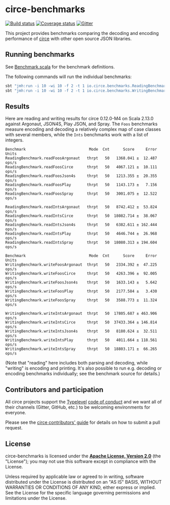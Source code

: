 # circe-benchmarks

[![Build status](https://img.shields.io/travis/circe/circe-benchmarks/master.svg)](https://travis-ci.org/circe/circe-benchmarks)
[![Coverage status](https://img.shields.io/codecov/c/github/circe/circe-benchmarks/master.svg)](https://codecov.io/github/circe/circe-benchmarks)
[![Gitter](https://img.shields.io/badge/gitter-join%20chat-green.svg)](https://gitter.im/circe/circe)

This project provides benchmarks comparing the decoding and encoding performance of [circe][circe] with other open source JSON libraries.

## Running benchmarks

See [Benchmark.scala](src/main/scala/io/circe/benchmarks/Benchmark.scala) for the benchmark definitions.

The following commands will run the individual benchmarks:
```bash
sbt "jmh:run -i 10 -wi 10 -f 2 -t 1 io.circe.benchmarks.ReadingBenchmark"
sbt "jmh:run -i 10 -wi 10 -f 2 -t 1 io.circe.benchmarks.WritingBenchmark"
```

## Results

Here are reading and writing results for circe 0.12.0-M4 on Scala 2.13.0 against Argonaut, JSON4S, Play JSON,
and Spray. The `Foos` benchmarks measure encoding and decoding a relatively complex map of case classes with several
members, while the `Ints` benchmarks work with a list of integers.

```
Benchmark                            Mode  Cnt      Score     Error  Units
ReadingBenchmark.readFoosArgonaut   thrpt   50   1368.041 ±  12.487  ops/s
ReadingBenchmark.readFoosCirce      thrpt   50   4067.121 ±  10.111  ops/s
ReadingBenchmark.readFoosJson4s     thrpt   50   1213.355 ±  20.355  ops/s
ReadingBenchmark.readFoosPlay       thrpt   50   1143.173 ±   7.156  ops/s
ReadingBenchmark.readFoosSpray      thrpt   50   3001.075 ±  12.522  ops/s

ReadingBenchmark.readIntsArgonaut   thrpt   50   8742.412 ±  53.824  ops/s
ReadingBenchmark.readIntsCirce      thrpt   50  18082.714 ±  38.067  ops/s
ReadingBenchmark.readIntsJson4s     thrpt   50   6382.611 ± 162.444  ops/s
ReadingBenchmark.readIntsPlay       thrpt   50   4646.744 ±  26.968  ops/s
ReadingBenchmark.readIntsSpray      thrpt   50  18080.313 ± 194.604  ops/s

Benchmark                            Mode  Cnt      Score     Error  Units
WritingBenchmark.writeFoosArgonaut  thrpt   50   2334.392 ±  47.225  ops/s
WritingBenchmark.writeFoosCirce     thrpt   50   4263.396 ±  92.005  ops/s
WritingBenchmark.writeFoosJson4s    thrpt   50   1633.143 ±   5.642  ops/s
WritingBenchmark.writeFoosPlay      thrpt   50   2177.584 ±   3.430  ops/s
WritingBenchmark.writeFoosSpray     thrpt   50   3588.773 ±  11.324  ops/s

WritingBenchmark.writeIntsArgonaut  thrpt   50  17805.687 ± 463.906  ops/s
WritingBenchmark.writeIntsCirce     thrpt   50  37433.364 ± 146.814  ops/s
WritingBenchmark.writeIntsJson4s    thrpt   50   8180.624 ±  32.511  ops/s
WritingBenchmark.writeIntsPlay      thrpt   50   4011.664 ± 118.561  ops/s
WritingBenchmark.writeIntsSpray     thrpt   50  18803.171 ±  66.265  ops/s
```

(Note that "reading" here includes both parsing and decoding, while "writing" is encoding and printing. It's also
possible to run e.g. decoding or encoding benchmarks individually; see the benchmark source for details.)

## Contributors and participation

All circe projects support the [Typelevel][typelevel] [code of conduct][code-of-conduct] and we want
all of their channels (Gitter, GitHub, etc.) to be welcoming environments for everyone.

Please see the [circe contributors' guide][contributing] for details on how to submit a pull
request.

## License

circe-benchmarks is licensed under the **[Apache License, Version 2.0][apache]**
(the "License"); you may not use this software except in compliance with the
License.

Unless required by applicable law or agreed to in writing, software
distributed under the License is distributed on an "AS IS" BASIS,
WITHOUT WARRANTIES OR CONDITIONS OF ANY KIND, either express or implied.
See the License for the specific language governing permissions and
limitations under the License.

[apache]: http://www.apache.org/licenses/LICENSE-2.0
[circe]: https://github.com/circe/circe
[code-of-conduct]: http://typelevel.org/conduct.html
[contributing]: https://circe.github.io/circe/contributing.html
[typelevel]: http://typelevel.org/
